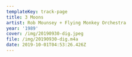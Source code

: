 ```yaml
---
templateKey: track-page
title: 3 Moons
artist: Rob Mounsey + Flying Monkey Orchestra
year: '1989'
cover: /img/20190930-dig.jpeg
file: /img/20190930-dig.m4a
date: 2019-10-01T04:53:26.426Z
---
```

